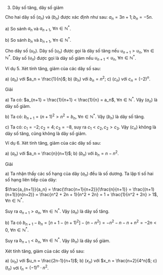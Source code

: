 3. Dãy số tăng, dãy số giảm

Cho hai dãy số $(a_n)$ và $(b_n)$ được xác định như sau: $a_n = 3n + 1; b_n = -5n$.

a) So sánh $a_n$ và $a_{n+1}$, $\forall n \in \mathbb{N}^*$.

b) So sánh $b_n$ và $b_{n+1}$, $\forall n \in \mathbb{N}^*$.

Cho dãy số $(u_n)$.
Dãy số $(u_n)$ được gọi là dãy số tăng nếu $u_{n+1} > u_n$, $\forall n \in \mathbb{N}^*$.
Dãy số $(u_n)$ được gọi là dãy số giảm nếu $u_{n+1} < u_n$, $\forall n \in \mathbb{N}^*$.

Ví dụ 5. Xét tính tăng, giảm của các dãy số sau:

a) $(a_n)$ với $a_n = \frac{1}{n}$;     b) $(b_n)$ với $b_n = n^2$;     c) $(c_n)$ với $c_n = (-2)^n$.

Giải

a) Ta có: $a_{n+1} = \frac{1}{n+1} < \frac{1}{n} = a_n$, $\forall n \in \mathbb{N}^*$. Vậy $(a_n)$ là dãy số giảm.

b) Ta có: $b_{n+1} = (n + 1)^2 > n^2 = b_n$, $\forall n \in \mathbb{N}^*$. Vậy $(b_n)$ là dãy số tăng.

c) Ta có: $c_1 = -2; c_2 = 4; c_3 = -8$, suy ra $c_1 < c_2, c_2 > c_3$. Vậy $(c_n)$ không là dãy số tăng, cũng không là dãy số giảm.

Ví dụ 6. Xét tính tăng, giảm của các dãy số sau:

a) $(a_n)$ với $a_n = \frac{n}{n+1}$;     b) $(b_n)$ với $b_n = n - n^2$.

Giải

a) Ta nhận thấy các số hạng của dãy $(a_n)$ đều là số dương. Ta lập tỉ số hai số hạng liên tiếp của dãy:

$\frac{a_{n+1}}{a_n} = \frac{\frac{n+1}{n+2}}{\frac{n}{n+1}} = \frac{(n+1)(n+1)}{n(n+2)} = \frac{n^2 + 2n + 1}{n^2 + 2n} = 1 + \frac{1}{n^2 + 2n} > 1$, $\forall n \in \mathbb{N}^*$.

Suy ra $a_{n+1} > a_n$, $\forall n \in \mathbb{N}^*$. Vậy $(a_n)$ là dãy số tăng.

b) Ta có $b_{n+1} - b_n = [n + 1 - (n + 1)^2] - (n - n^2) = -n^2 - n - n + n^2 = -2n < 0$, $\forall n \in \mathbb{N}^*$.

Suy ra $b_{n+1} < b_n$, $\forall n \in \mathbb{N}^*$. Vậy $(b_n)$ là dãy số giảm.

Xét tính tăng, giảm của các dãy số sau:

a) $(u_n)$ với $u_n = \frac{2n-1}{n+1}$;     b) $(x_n)$ với $x_n = \frac{n+2}{4^n}$;     c) $(t_n)$ với $t_n = (-1)^n \cdot n^2$.